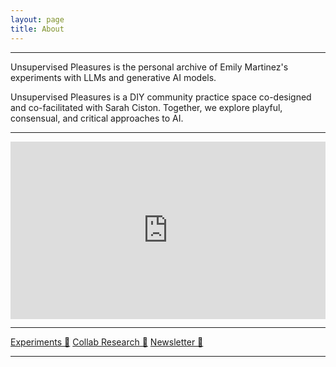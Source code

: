 ```yaml
---
layout: page
title: About
---
```


<hr/>

Unsupervised Pleasures is the personal archive of Emily Martinez's experiments with LLMs and generative AI models. 

Unsupervised Pleasures is a DIY community practice space co-designed and co-facilitated with Sarah Ciston. Together, we explore playful, consensual, and critical approaches to AI.

<hr/>

<div class="mt-1">
  <div style="padding:56.25% 0 0 0;position:relative;"><iframe src="https://player.vimeo.com/video/766291539?h=4e73ace470&badge=0&autopause=0&player_id=0&app_id=58479&title=0&byline=0&portrait=0" frameborder="0" allow="autoplay; fullscreen; picture-in-picture" allowfullscreen style="position:absolute;top:0;left:0;width:100%;height:100%;" title="Year of Revelation _ Forget Dreams"></iframe></div><script src="https://player.vimeo.com/api/player.js"></script>
</div>


<hr/>
<a class="btn btn-primary mb-1" href="/texts">Experiments 🐓</a>
<a class="btn btn-primary mb-1" href="/research">Collab Research 🦀</a>
<a class="btn btn-primary" data-eo-form-toggle-id="5f44c8c5-c5c0-11ec-9258-0241b9615763" href="#">Newsletter 🐠</a>

<hr/>
